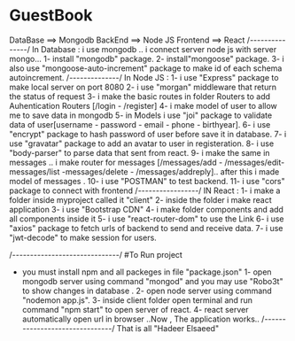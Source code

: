 # GuestBook

DataBase ==> Mongodb
BackEnd ==> Node JS 
Frontend ==> React 
/*---------------*/
In Database : 
i use mongodb .. i connect server node js with server mongo...
1- install "mongodb" package.
2- install"mongoose" package.
3- i also use "mongoose-auto-increment" package to make id of each schema autoincrement.
 /*--------------*/
 In Node JS : 
 1- i use "Express" package to make local server on port 8080 
 2- i use "morgan" middleware that return the status of request 
 3- i make the basic routes in folder Routers to add Auhentication Routers [/login - /register]
 4- i make model of user to allow me to save data in mongodb 
 5- in Models i use "joi" package to validate data of user[username - password - email - phone - birthyear].
 6- i use "encrypt" package to hash password of user before save it in database. 
 7- i use "gravatar" package to add an avatar to user in registeration.
 8- i use "body-parser" to parse data that sent from react. 
 9- i make the same in messages .. i make router for messages [/messages/add - /messages/edit- messages/list -messages/delete - /messages/addreply].. after this i made model of messages .
 10- i use "POSTMAN" to test backend.
 11- i use "cors" package to connect with frontend
 /*-----------------*/
 IN React :
 1- i make a folder inside myproject called it "client"
 2- inside the folder i make react application
 3- i use "Bootstrap CDN"
 4- i make folder components and add all components inside it 
 5- i use "react-router-dom" to use the Link
 6- i use "axios" package to fetch urls of backend to send and receive data.
 7- i use "jwt-decode" to make session for users.

 /*------------------------------*/
 #To Run project
 - you must install npm and all packeges in file "package.json"
1- open mongodb server using command "mongod" and you may use "Robo3t" to show changes in    database .
2- open node server using command "nodemon app.js".
3- inside client folder open terminal and run command "npm start" to open server of react.
4- react server automatically open url in browser ..Now , The application works.. 
/*-------------------------------*/
That is all "Hadeer Elsaeed" 
